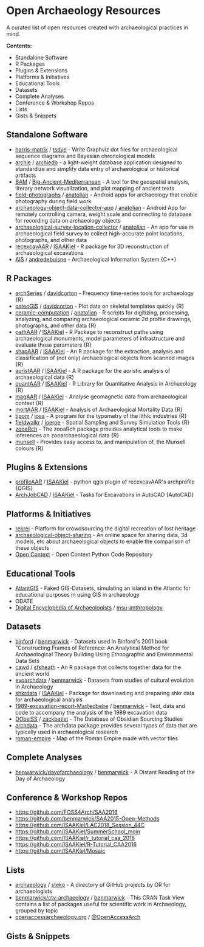 # Open Archaeology Resources
A curated list of open resources created with archaeological practices in mind.

**Contents:**
+ Standalone Software
+ R Packages
+ Plugins & Extensions
+ Platforms & Initiatives
+ Educational Tools
+ Datasets
+ Complete Analyses
+ Conference & Workshop Repos
+ Lists
+ Gists & Snippets

## Standalone Software
+ [harris-matrix](https://github.com/tsdye/harris-matrix/) / [tsdye](https://github.com/tsdye/) - Write Graphviz dot files for archaeological sequence diagrams and Bayesian chronological models
+ [archie](https://github.com/archiedb/archie) / [archiedb](https://github.com/archiedb/) - a light-weight database application designed to standardize and simplify data entry of archaeological or historical artifacts
+ [BAM](https://github.com/Big-Ancient-Mediterranean/BAM) / [Big-Ancient-Mediterranean](https://github.com/Big-Ancient-Mediterranean/) - A tool for the geospatial analysis, literary network visualization, and plot mapping of ancient texts
+ [field-photographs](https://github.com/anatolian/field-photographs) / [anatolian](https://github.com/anatolian/) - Android apps for archaeology that enable photography during field work
+ [archaeology-object-data-collector-app](https://github.com/anatolian/archaeology-object-data-collector-app) / [anatolian](https://github.com/anatolian/) - Android App for remotely controlling camera, weight scale and connecting to database for recording data on archaeology objects
+ [archaeological-survey-location-collector](https://github.com/anatolian/archaeological-survey-location-collector) / [anatolian](https://github.com/anatolian/) - An app for use in archaeological field survey to collect high-accurate point locations, photographs, and other data
+ [recexcavAAR](https://github.com/ISAAKiel/recexcavAAR/) / [ISAAKiel](https://github.com/ISAAKiel/) - R package for 3D reconstruction of archaeological excavations
+ [AIS](https://github.com/andredebuisne/AIS) / [andredebuisne](https://github.com/andredebuisne/) - Archaeological Information System {C++}

## R Packages
+ [archSeries](https://github.com/davidcorton/archSeries) / [davidcorton](https://github.com/davidcorton/) - Frequency time-series tools for archaeology {R}
+ [osteoGIS](https://github.com/davidcorton/osteoGIS) / [davidcorton](https://github.com/davidcorton/) - Plot data on skeletal templates quickly {R}
+ [ceramic-computation](https://github.com/anatolian/ceramic-computation) / [anatolian](https://github.com/anatolian/) - R scripts for digitizing, processing, analyzing, and comparing archaeological ceramic 2d profile drawings, photographs, and other data {R}
+ [pathAAR](https://github.com/ISAAKiel/pathAAR) / [ISAAKiel](https://github.com/ISAAKiel/) - R Package to reconstruct paths using archaeological monuments, model parameters of infrastructure and evaluate those parameters {R}
+ [shapAAR](https://github.com/ISAAKiel/shapAAR) / [ISAAKiel](https://github.com/ISAAKiel/) - An R package for the extraction, analysis and classification of (not only) archaeological objects from scanned images {R}
+ [aoristAAR](https://github.com/ISAAKiel/aoristAAR) / [ISAAKiel](https://github.com/ISAAKiel/) - A R package for the aoristic analysis of archaeological data {R}
+ [quantAAR](https://github.com/ISAAKiel/quantAAR) / [ISAAKiel](https://github.com/ISAAKiel/) - R Library for Quantitative Analysis in Archaeology {R}
+ [magAAR](https://github.com/ISAAKiel/magAAR) / [ISAAKiel](https://github.com/ISAAKiel/) - Analyse geomagnetic data from archaeological context {R}
+ [mortAAR](https://github.com/ISAAKiel/mortAAR) / [ISAAKiel](https://github.com/ISAAKiel/) - Analysis of Archaeological Mortality Data {R}
+ [tipom](https://bitbucket.org/iosa/tipom) / [iosa](https://bitbucket.org/iosa/) - A program for the typometry of the lithic industries {R}
+ [fieldwalkr](https://github.com/joeroe/fieldwalkr) / [joeroe](https://github.com/joeroe/) - Spatial Sampling and Survey Simulation Tools {R}
+ [zooaRch](https://cran.r-project.org/web/packages/zooaRch/) - The zooaRch package provides analytical tools to make inferences on zooarchaeological data {R}
+ [munsell](https://cran.r-project.org/web/packages/munsell/index.html) - Provides easy access to, and manipulation of, the Munsell colours {R}

## Plugins & Extensions
+ [profileAAR](https://github.com/ISAAKiel/profileAAR) / [ISAAKiel](https://github.com/ISAAKiel/) - python qgis plugin of recexcavAAR's archprofile {QGIS}
+ [ArchJobCAD](https://github.com/ISAAKiel/ArchJobCAD) / [ISAAKiel](https://github.com/ISAAKiel/) - Tasks for Excavations in AutoCAD {AutoCAD}

## Platforms & Initiatives
+ [rekrei](https://github.com/rekrei/rekrei) - Platform for crowdsourcing the digital recreation of lost heritage
+ [archaeological-object-sharing](https://github.com/anatolian/archaeological-object-sharing) - An online space for sharing data, 3d models, etc about archaeological objects to enable the comparison of these objects
+ [Open Context](https://github.com/ekansa/open-context-py) - Open Context Python Code Repository

## Educational Tools
+ [AtlantGIS](https://github.com/kacebe/AtlantGIS) - Faked GIS-Datasets, simulating an island in the Atlantic for educational purposes in using GIS in archaeology
+ ODATE
+ [Digital Encyclopedia of Archaeologists](https://github.com/msu-anthropology/deoa) / [msu-anthropology](https://github.com/msu-anthropology/)

## Datasets
+ [binford](https://github.com/benmarwick/binford) / [benmarwick](https://github.com/benmarwick/) - Datasets used in Binford's 2001 book "Constructing Frames of Reference: An Analytical Method for Archaeological Theory Building Using Ethnographic and Environmental Data Sets
+ [cawd](https://github.com/sfsheath/cawd) / [sfsheath](https://github.com/sfsheath/) - An R package that collects together data for the ancient world
+ [evoarchdata](https://github.com/benmarwick/evoarchdata) / [benmarwick](https://github.com/benmarwick/) - Datasets from studies of cultural evolution in Archaeology
+ [shkrdata](https://github.com/ISAAKiel/shkrdata) / [ISAAKiel](https://github.com/ISAAKiel/) - Package for downloading and preparing shkr data for archaeological analysis
+ [1989-excavation-report-Madjedbebe](https://github.com/benmarwick/1989-excavation-report-Madjedbebe) / [benmarwick](https://github.com/benmarwick/) - Text, data and code to accompany the analysis of the 1989 excavation data
+ [DObsiSS](https://github.com/zackbatist/DObsiSS) / [zackbatist](https://github.com/zackbatist/) - The Database of Obsidian Sourcing Studies
+ [archdata](https://cran.rstudio.com/web/packages/archdata/index.html) - The archdata package provides several types of data that are typically used in archaeological research
+ [roman-empire](https://github.com/klokantech/roman-empire) - Map of the Roman Empire made with vector tiles

## Complete Analyses
+ [benwarwick/dayofarchaeology](https://github.com/benmarwick/dayofarchaeology) / [benmarwick](https://github.com/benmarwick/) - A Distant Reading of the Day of Archaeology

## Conference & Workshop Repos
+ https://github.com/FOSS4Arch/SAA2016
+ https://github.com/benmarwick/SAA2015-Open-Methods
+ https://github.com/ISAAKiel/LAC2018_Session_44C
+ https://github.com/ISAAKiel/SummerSchool_moin
+ https://github.com/ISAAKiel/r_tutorial_caa_2018
+ https://github.com/ISAAKiel/R-Tutorial_CAA2016
+ https://github.com/ISAAKiel/Mosaic

## Lists
+ [archaeology](https://github.com/steko/archaeology) / [steko](https://github.com/steko/) - A directory of GitHub projects by OR for archaeologists
+ [benmarwick/ctv-archaeology](https://github.com/benmarwick/ctv-archaeology) / [benmarwick](https://github.com/benmarwick/) - This CRAN Task View contains a list of packages useful for scientific work in Archaeology, grouped by topic
+ [openaccessarchaeology.org](http://www.openaccessarchaeology.org) / [@OpenAccessArch](https://twitter.com/OpenAccessArch)

## Gists & Snippets

